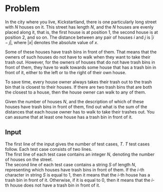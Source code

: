 # Problem

In the city where you live, Kickstartland, there is one particularly long street with $N$ houses on it. This street has length $N$, and the $N$ houses are evenly placed along it, that is, the first house is at position $1$, the second house is at position $2$, and so on. The distance between any pair of houses $i$ and $j$ is $|i−j|$, where $|x|$ denotes the absolute value of $x$.

Some of these houses have trash bins in front of them. That means that the owners of such houses do not have to walk when they want to take their trash out. However, for the owners of houses that do not have trash bins in front of them, they have to walk towards some house that has a trash bin in front of it, either to the left or to the right of their own house.

To save time, every house owner always takes their trash out to the trash bin that is closest to their houses. If there are two trash bins that are both the closest to a house, then the house owner can walk to any of them.

Given the number of houses $N$, and the description of which of these houses have trash bins in front of them, find out what is the sum of the distances that each house owner has to walk to take their trashes out. You can assume that at least one house has a trash bin in front of it.

## Input

The first line of the input gives the number of test cases, $T$. $T$ test cases follow. Each test case consists of two lines.  
The first line of each test case contains an integer $N$, denoting the number of houses on the street.  
The second line of each test case contains a string $S$ of length $N$, representing which houses have trash bins in front of them. If the $i$-th character in string $S$ is equal to $1$, then it means that the $i$-th house has a trash bin in front of it. Otherwise, if it is equal to $0$, then it means that the $i$-th house does not have a trash bin in front of it.
